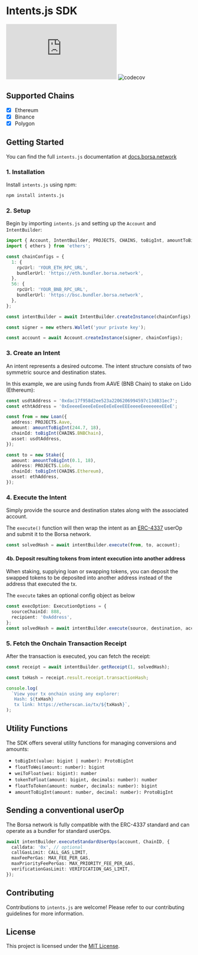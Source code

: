 # Intents.js SDK

![NPM Version](https://img.shields.io/npm/v/intents.js)
![codecov](https://codecov.io/gh/blndgs/intents.js/graph/badge.svg?token=TAVORU8E7D)

## Supported Chains

- [x] Ethereum
- [x] Binance
- [x] Polygon

## Getting Started

You can find the full `intents.js` documentation at [docs.borsa.network](https://docs.borsa.network/developer-guides/intents.js-sdk)

### 1. Installation

Install `intents.js` using npm:

```bash
npm install intents.js
```

### 2. Setup

Begin by importing `intents.js` and setting up the `Account` and `IntentBuilder`:

```typescript
import { Account, IntentBuilder, PROJECTS, CHAINS, toBigInt, amountToBigInt, Asset, Stake } from 'intents.js';
import { ethers } from 'ethers';

const chainConfigs = {
  1: {
    rpcUrl: 'YOUR_ETH_RPC_URL',
    bundlerUrl: 'https://eth.bundler.borsa.network',
  },
  56: {
    rpcUrl: 'YOUR_BNB_RPC_URL',
    bundlerUrl: 'https://bsc.bundler.borsa.network',
  },
};

const intentBuilder = await IntentBuilder.createInstance(chainConfigs);

const signer = new ethers.Wallet('your private key');

const account = await Account.createInstance(signer, chainConfigs);
```

### 3. Create an Intent

An intent represents a desired outcome. The intent structure consists of two symmetric source and destination states.

In this example, we are using funds from AAVE (BNB Chain) to stake on Lido (Ethereum):

```typescript
const usdtAddress = '0xdac17f958d2ee523a2206206994597c13d831ec7';
const ethtAddress = '0xEeeeeEeeeEeEeeEeEeEeeEEEeeeeEeeeeeeeEEeE';

const from = new Loan({
  address: PROJECTS.Aave,
  amount: amountToBigInt(244.7, 18),
  chainId: toBigInt(CHAINS.BNBChain),
  asset: usdtAddress,
});

const to = new Stake({
  amount: amountToBigInt(0.1, 18),
  address: PROJECTS.Lido,
  chainId: toBigInt(CHAINS.Ethereum),
  asset: ethAddress,
});
```

### 4. Execute the Intent

Simply provide the source and destination states along with the associated account.

The `execute()` function will then wrap the intent as an [ERC-4337](https://eips.ethereum.org/EIPS/eip-4337) userOp and submit it to the Borsa network.

```typescript
const solvedHash = await intentBuilder.execute(from, to, account);
```

#### 4b. Deposit resulting tokens from intent execution into another address

When staking, supplying loan or swapping tokens, you can deposit the
swapped tokens to be deposited into another address instead of the address
that executed the tx.

The `execute` takes an optional config object as below

```ts
const execOption: ExecutionOptions = {
  sourceChainId: 888,
  recipient: '0xAddress',
};
const solvedHash = await intentBuilder.execute(source, destination, account, execOption);
```

### 5. Fetch the Onchain Transaction Receipt

After the transaction is executed, you can fetch the receipt:

```typescript
const receipt = await intentBuilder.getReceipt(1, solvedHash);

const txHash = receipt.result.receipt.transactionHash;

console.log(
  `View your tx onchain using any explorer:
   Hash: ${txHash}
   tx link: https://etherscan.io/tx/${txHash}`,
);
```

## Utility Functions

The SDK offers several utility functions for managing conversions and amounts:

- `toBigInt(value: bigint | number): ProtoBigInt`
- `floatToWei(amount: number): bigint`
- `weiToFloat(wei: bigint): number`
- `tokenToFloat(amount: bigint, decimals: number): number`
- `floatToToken(amount: number, decimals: number): bigint`
- `amountToBigInt(amount: number, decimal: number): ProtoBigInt`

## Sending a conventional userOp

The Borsa network is fully compatible with the ERC-4337 standard and can operate as a bundler for standard userOps.

```typescript
await intentBuilder.executeStandardUserOps(account, ChainID, {
  calldata: '0x', // optional
  callGasLimit: CALL_GAS_LIMIT,
  maxFeePerGas: MAX_FEE_PER_GAS,
  maxPriorityFeePerGas: MAX_PRIORITY_FEE_PER_GAS,
  verificationGasLimit: VERIFICATION_GAS_LIMIT,
});
```

## Contributing

Contributions to `intents.js` are welcome! Please refer to our contributing guidelines for more information.

## License

This project is licensed under the [MIT License](LICENSE).
